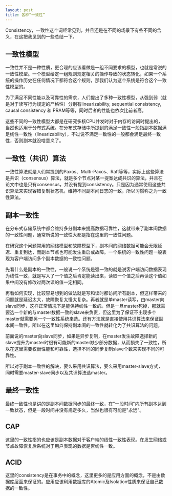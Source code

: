 ```yaml
---
layout: post
title: 各种“一致性”
---
```


Consistency，一致性这个词经常见到，并且还是在不同的场景下有些不同的含义，在这把我见到的一些总结一下。

## 一致性模型

一致性并不是一种性质，更合理的应该看做是一组不同要求的模型，也就是常说的一致性模型。一个模型给定一组规则规定相关的操作导致的状态转化，如果一个系统的操作历史在任何情况下都符合这个规则，那我们认为这个系统是符合这个一致性模型的。

为了满足不同性能以及可靠性的需求，人们提出了多种一致性模型，从强到弱（就是对于读写行为规定的严格性）分别有linearizability, sequential consistency, causal consistency 和 PRAM等等，同时后者的性能也依次比前者高。

这些不同的一致性模型大都是在研究多核CPU并发时对于内存的访问时提出的，当然也适用于分布式系统。在分布式存储中所提到的满足一致性一般指副本数据满足线性一致性（linearizability），不过说不满足一致性的一般都会满足最终一致性，否则副本就没啥意义了。

## 一致性（共识）算法

一致性算法就是人们常提到的Paxos、Multi-Paxos、Raft等等，实际上这些算法是共识（consensus）算法，就是多个节点对某一提案达成共识的算法，并且在论文中也是只有consensus，并没有提到consistency。只是因为通常使用这些共识算法来实现容错复制状态机，维持不同副本间日志的一致，所以习惯称之为一致性算法。

## 副本一致性

在分布式存储系统中都会维持多分副本来提高数据可靠性，这就带来了副本间数据的一致性问题，通常所说的一致性大都是指在这里的一致性问题。

在研究这个问题常用的网络模型和故障模型下，副本间的网络数据可能会无限延迟、重复到达，而副本节点也可能发生重启或故障。一个系统的一致性问题一般表现为客户端访问多个副本数据的一致性问题。

先看什么是副本的一致性，一般说一个系统是强一致的就是说客户端访问数据表现为线性一致，就是写入了一个值之后肯定能读出来，读取一个值之后再读这个值如果中间没有修改过两次读的值一定相同。

再看如何实现，比较容易想到的做法就是写和读时都访问所有副本，但这样带来的问题就是延迟太大，故障恢复太慢太复杂。再者就是单master读写，由master向slave同步，这样正常情况下是能保持线性一致的。但是一旦master死掉，那就需要选一个新的与master数据一致的slave来负责，但这里为了保证不出现多个master就需要另一个一致性系统来选。还有方法就是直接使用共识算法来保证副本间一致性。所以在这里如何保持副本间的一致性就转化为了共识算法的问题。

前面说的master向slave同步，如果是异步复制，在master发生故障选择新的slave提升为master时很有可能新的master缺少部分数据，从而损失了一致性，所以在这里需要权衡性能和可靠性，选择不同的同步复制slave个数来实现不同的可靠性。

所以对于副本一致性的解决，要么采用共识算法，要么采用master-slave方式，同时需要master-slave同步以及共识算法选master。

## 最终一致性

最终一致性也是讲的是副本间数据同步的最终一致，在"一段时间"内所有副本达到一致状态，但是一段时间并没有规定多久，当然也很有可能是"永远"。

## CAP

这里的一致性指的也应该是副本数据对于客户端的线性一致性表现。在发生网络或节点故障恢复后系统对于用户表现的数据是否线性一致。

## ACID

这里的consistency是在事务中的概念，这里更多的是应用方面的概念，不是由数据库层面来保证的。应用应该利用数据库的Atomic及Isolation性质来保证自己数据的一致性。